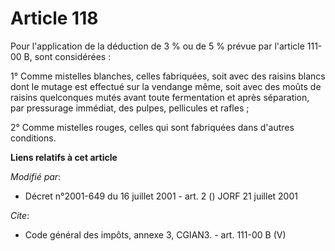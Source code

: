 # Article 118

Pour l'application de la déduction de 3 % ou de 5 % prévue par l'article 111-00 B, sont considérées : 

1° Comme mistelles blanches, celles fabriquées, soit avec des raisins blancs dont le mutage est effectué sur la vendange
même, soit avec des moûts de raisins quelconques mutés avant toute fermentation et après séparation, par pressurage immédiat,
des pulpes, pellicules et rafles ; 

2° Comme mistelles rouges, celles qui sont fabriquées dans d'autres conditions.

**Liens relatifs à cet article**

_Modifié par_:

  - Décret n°2001-649 du 16 juillet 2001 - art. 2 () JORF 21 juillet 2001

_Cite_:

  - Code général des impôts, annexe 3, CGIAN3. - art. 111-00 B (V)
